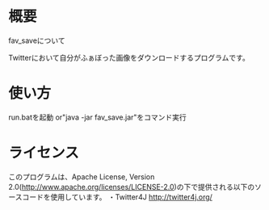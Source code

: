 # 概要

fav_saveについて

Twitterにおいて自分がふぁぼった画像をダウンロードするプログラムです。


# 使い方
run.batを起動 or"java -jar fav_save.jar"をコマンド実行

# ライセンス
このプログラムは、Apache License, Version 2.0(http://www.apache.org/licenses/LICENSE-2.0)の下で提供される以下のソースコードを使用しています。
・Twitter4J http://twitter4j.org/ 




